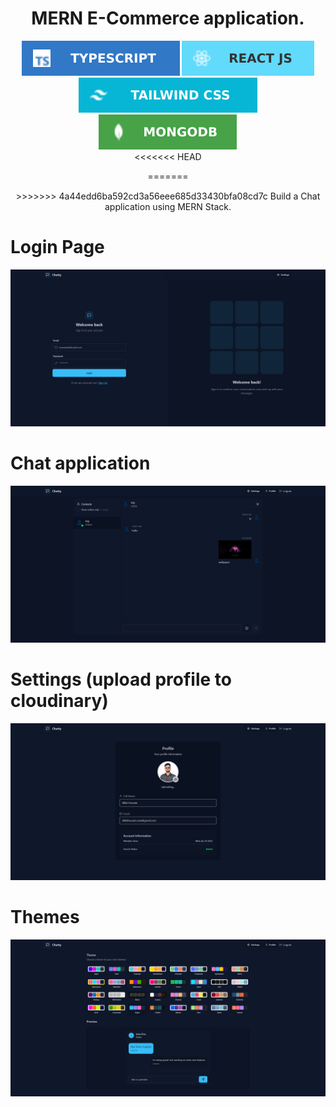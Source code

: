 <div>
  <div align="center">
    <h1>MERN E-Commerce application.</h1>
    <div>
      <img src="./readme/images/typescript.svg" alt="" />
      <img src="./readme/images/react.svg" alt="" />
      <img src="./readme/images/tailwind.svg" alt="" />
      <img src="./readme/images/mongodb.svg" alt="" />
    </div>
<<<<<<< HEAD
    <p>
=======
    <p style="font-size: 14px; text-align: center; margin-top: 15px; margin-bottom:4px;">
>>>>>>> 4a44edd6ba592cd3a56eee685d33430bfa08cd7c
      Build a Chat application using MERN Stack.
    </p>
  </div>

  <div>
	<h1>Login Page</h1>
    <img src="./readme/screenshots/login.png" alt=""/>
  </div>
  
  <div>
	<h1>Chat application</h1>
    <img src="./readme/screenshots/realtime chat features.png" alt=""/>
  </div>

  <div>
	<h1>Settings (upload profile to cloudinary)</h1>
    <img src="./readme/screenshots/profile.png" alt=""/>
  </div>

  <div>
	<h1>Themes</h1>
    <img src="./readme/screenshots/themes.png" alt=""/>
  </div>


</div>

